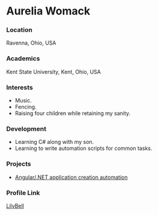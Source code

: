 # Aurelia Womack

### Location

Ravenna, Ohio, USA

### Academics

Kent State University, Kent, Ohio, USA

### Interests

- Music.
- Fencing.
- Raising four children while retaining my sanity.

### Development

- Learning C# along with my son.
- Learning to write automation scripts for common tasks.

### Projects

- [Angular/.NET application creation automation](https://github.com/LilyBell/Scripts)

### Profile Link

[LilyBell](https://github.com/LilyBell)